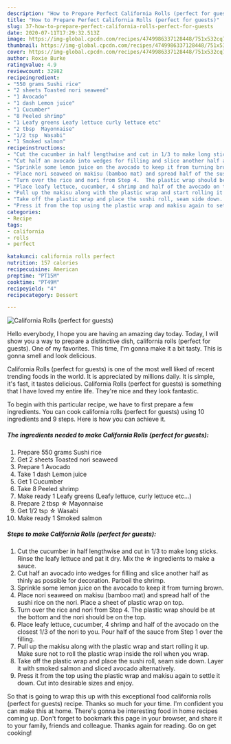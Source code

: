 ```yaml
---
description: "How to Prepare Perfect California Rolls (perfect for guests)"
title: "How to Prepare Perfect California Rolls (perfect for guests)"
slug: 37-how-to-prepare-perfect-california-rolls-perfect-for-guests
date: 2020-07-11T17:29:32.513Z
image: https://img-global.cpcdn.com/recipes/4749986337128448/751x532cq70/california-rolls-perfect-for-guests-recipe-main-photo.jpg
thumbnail: https://img-global.cpcdn.com/recipes/4749986337128448/751x532cq70/california-rolls-perfect-for-guests-recipe-main-photo.jpg
cover: https://img-global.cpcdn.com/recipes/4749986337128448/751x532cq70/california-rolls-perfect-for-guests-recipe-main-photo.jpg
author: Roxie Burke
ratingvalue: 4.9
reviewcount: 32982
recipeingredient:
- "550 grams Sushi rice"
- "2 sheets Toasted nori seaweed"
- "1 Avocado"
- "1 dash Lemon juice"
- "1 Cucumber"
- "8 Peeled shrimp"
- "1 Leafy greens Leafy lettuce curly lettuce etc"
- "2 tbsp  Mayonnaise"
- "1/2 tsp  Wasabi"
- "1 Smoked salmon"
recipeinstructions:
- "Cut the cucumber in half lengthwise and cut in 1/3 to make long sticks. Rinse the leafy lettuce and pat it dry. Mix the ☆ ingredients to make a sauce."
- "Cut half an avocado into wedges for filling and slice another half as thinly as possible for decoration. Parboil the shrimp."
- "Sprinkle some lemon juice on the avocado to keep it from turning brown."
- "Place nori seaweed on makisu (bamboo mat) and spread half of the sushi rice on the nori.  Place a sheet of plastic wrap on top."
- "Turn over the rice and nori from Step 4.  The plastic wrap should be at the bottom and the nori should be on the top."
- "Place leafy lettuce, cucumber, 4 shrimp and half of the avocado on the closest 1/3 of the nori to you. Pour half of the sauce from Step 1 over the filling."
- "Pull up the makisu along with the plastic wrap and start rolling it up. Make sure not to roll the plastic wrap inside the roll when you wrap."
- "Take off the plastic wrap and place the sushi roll, seam side down. Layer it with smoked salmon and sliced avocado alternatively."
- "Press it from the top using the plastic wrap and makisu again to settle it down. Cut into desirable sizes and enjoy."
categories:
- Recipe
tags:
- california
- rolls
- perfect

katakunci: california rolls perfect 
nutrition: 157 calories
recipecuisine: American
preptime: "PT15M"
cooktime: "PT49M"
recipeyield: "4"
recipecategory: Dessert

---
```



![California Rolls (perfect for guests)](https://img-global.cpcdn.com/recipes/4749986337128448/751x532cq70/california-rolls-perfect-for-guests-recipe-main-photo.jpg)

Hello everybody, I hope you are having an amazing day today. Today, I will show you a way to prepare a distinctive dish, california rolls (perfect for guests). One of my favorites. This time, I'm gonna make it a bit tasty. This is gonna smell and look delicious.



California Rolls (perfect for guests) is one of the most well liked of recent trending foods in the world. It is appreciated by millions daily. It is simple, it's fast, it tastes delicious. California Rolls (perfect for guests) is something that I have loved my entire life. They're nice and they look fantastic.


To begin with this particular recipe, we have to first prepare a few ingredients. You can cook california rolls (perfect for guests) using 10 ingredients and 9 steps. Here is how you can achieve it.

<!--inarticleads1-->

##### The ingredients needed to make California Rolls (perfect for guests):

1. Prepare 550 grams Sushi rice
1. Get 2 sheets Toasted nori seaweed
1. Prepare 1 Avocado
1. Take 1 dash Lemon juice
1. Get 1 Cucumber
1. Take 8 Peeled shrimp
1. Make ready 1 Leafy greens (Leafy lettuce, curly lettuce etc...)
1. Prepare 2 tbsp ☆ Mayonnaise
1. Get 1/2 tsp ☆ Wasabi
1. Make ready 1 Smoked salmon




<!--inarticleads2-->

##### Steps to make California Rolls (perfect for guests):

1. Cut the cucumber in half lengthwise and cut in 1/3 to make long sticks. Rinse the leafy lettuce and pat it dry. Mix the ☆ ingredients to make a sauce.
1. Cut half an avocado into wedges for filling and slice another half as thinly as possible for decoration. Parboil the shrimp.
1. Sprinkle some lemon juice on the avocado to keep it from turning brown.
1. Place nori seaweed on makisu (bamboo mat) and spread half of the sushi rice on the nori.  Place a sheet of plastic wrap on top.
1. Turn over the rice and nori from Step 4.  The plastic wrap should be at the bottom and the nori should be on the top.
1. Place leafy lettuce, cucumber, 4 shrimp and half of the avocado on the closest 1/3 of the nori to you. Pour half of the sauce from Step 1 over the filling.
1. Pull up the makisu along with the plastic wrap and start rolling it up. Make sure not to roll the plastic wrap inside the roll when you wrap.
1. Take off the plastic wrap and place the sushi roll, seam side down. Layer it with smoked salmon and sliced avocado alternatively.
1. Press it from the top using the plastic wrap and makisu again to settle it down. Cut into desirable sizes and enjoy.




So that is going to wrap this up with this exceptional food california rolls (perfect for guests) recipe. Thanks so much for your time. I'm confident you can make this at home. There's gonna be interesting food in home recipes coming up. Don't forget to bookmark this page in your browser, and share it to your family, friends and colleague. Thanks again for reading. Go on get cooking!
